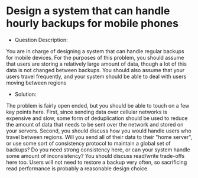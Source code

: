 # Design a system that can handle hourly backups for mobile phones

- Question Description:

You are in charge of designing a system that can handle regular backups for mobile devices. For the purposes of this problem, you should assume that users are storing a relatively large amount of data, though a lot of this data is not changed between backups. You should also assume that your users travel frequently, and your system should be able to deal with users moving between regions

- Solution:

The problem is fairly open ended, but you should be able to touch on a few key points here. First, since sending data over cellular networks is expensive and slow, some form of deduplication should be used to reduce the amount of data that needs to be sent over the network and stored on your servers. Second, you should discuss how you would handle users who travel between regions. Will you send all of their data to their "home server", or use some sort of consistency protocol to maintain a global set of backups? Do you need strong consistency here, or can your system handle some amount of inconsistency? You should discuss read/write trade-offs here too. Users will not need to restore a backup very often, so sacrificing read performance is probably a reasonable design choice.
